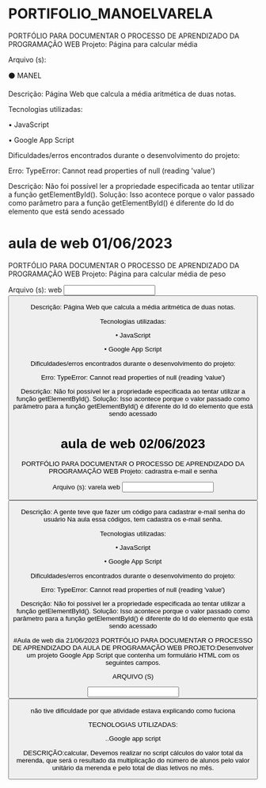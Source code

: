 # PORTIFOLIO_MANOELVARELA
PORTFÓLIO PARA DOCUMENTAR O PROCESSO DE APRENDIZADO DA PROGRAMAÇÃO WEB
Projeto: Página para calcular média

Arquivo (s):

⚫ MANEL

Descrição: Página Web que calcula a média aritmética de duas notas.

Tecnologias utilizadas:

• JavaScript

• Google App Script

Dificuldades/erros encontrados durante o desenvolvimento do projeto:

Erro: TypeError: Cannot read properties of null (reading 'value')

Descrição: Não foi possível ler a propriedade especificada ao tentar utilizar a função getElementById(). Solução: Isso acontece porque o valor passado como parâmetro para a função getElementById() é diferente do Id do elemento que está sendo acessado


# aula de web 01/06/2023
PORTFÓLIO PARA DOCUMENTAR O PROCESSO DE APRENDIZADO DA PROGRAMAÇÃO WEB
Projeto: Página para calcular média de peso

Arquivo (s):
web
<input>
<button>

Descrição: Página Web que calcula a média aritmética de duas notas.

Tecnologias utilizadas:

• JavaScript

• Google App Script

Dificuldades/erros encontrados durante o desenvolvimento do projeto:

Erro: TypeError: Cannot read properties of null (reading 'value')

Descrição: Não foi possível ler a propriedade especificada ao tentar utilizar a função getElementById(). Solução: Isso acontece porque o valor passado como parâmetro para a função getElementById() é diferente do Id do elemento que está sendo acessado
  
  # aula de web 02/06/2023
PORTFÓLIO PARA DOCUMENTAR O PROCESSO DE APRENDIZADO DA PROGRAMAÇÃO WEB
Projeto: cadrastra e-mail e senha

Arquivo (s):
  varela web
<input>
<button>

Descrição: A gente teve que fazer um código para cadastrar e-mail senha  do usuário
Na aula essa códigos, tem cadastra os e-mail senha.

Tecnologias utilizadas:


• JavaScript

• Google App Script

Dificuldades/erros encontrados durante o desenvolvimento do projeto:

Erro: TypeError: Cannot read properties of null (reading 'value')

Descrição: Não foi possível ler a propriedade especificada ao tentar utilizar a função getElementById(). Solução: Isso acontece porque o valor passado como parâmetro para a função getElementById() é diferente do Id do elemento que está sendo acessado

#Aula de web dia 21/06/2023
PORTFÓLIO PARA DOCUMENTAR O PROCESSO DE APRENDIZADO DA AULA DE PROGRAMAÇÃO WEB
PROJETO:Desenvolver um projeto Google App
Script que contenha um formulário HTML com os seguintes campos.

ARQUIVO (S)

<input>
<button>
<label>

não tive dificuldade por que atividade estava explicando como fuciona

TECNOLOGIAS UTILIZADAS:

..Google app script

DESCRIÇÃO:calcular, Devemos realizar no script cálculos do valor total da merenda, que será o resultado da multiplicação do número de alunos pelo valor unitário da merenda e pelo total de dias letivos no mês.



